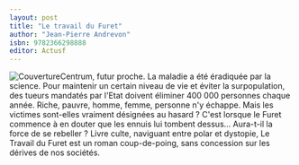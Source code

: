 ```yaml
---
layout: post
title: "Le travail du Furet"
author: "Jean-Pierre Andrevon"
isbn: 9782366298888
editor: Actusf
---
```


![Couverture](/img/9782366298888.jpg)Centrum, futur proche.
La maladie a été éradiquée par la science. Pour maintenir un certain niveau de vie et éviter la surpopulation, des tueurs mandatés par l'Etat doivent éliminer 400 000 personnes chaque année. Riche, pauvre, homme, femme, personne n'y échappe.
Mais les victimes sont-elles vraiment désignées au hasard ? C'est lorsque le Furet commence à en douter que les ennuis lui tombent dessus...
Aura-t-il la force de se rebeller ?
Livre culte, naviguant entre polar et dystopie, Le Travail du Furet est un roman coup-de-poing, sans concession sur les dérives de nos sociétés. 